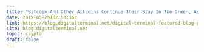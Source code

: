 ```yaml
---
title: "Bitcoin And Other Altcoins Continue Their Stay In The Green, As Confidence Mounts Of A Greater Bull Market"
date: 2019-05-25T02:53:36Z
link: https://blog.digitalterminal.net/digital-terminal-featured-blog-posts/bitcoin-and-other-altcoins-continue-their-stay-in-the-green-as-confidence-mounts-of-a-greater-bull-market/digitalterminal/?utm_medium=RSS&utm_source=hune
site: blog.digitalterminal.net
topic: crypto
draft: false
---
```

